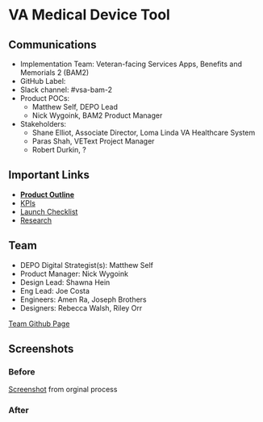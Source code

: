 # VA Medical Device Tool

## Communications
- Implementation Team: Veteran-facing Services Apps, Benefits and Memorials 2 (BAM2)
- GitHub Label: 
- Slack channel: #vsa-bam-2
- Product POCs:
  - Matthew Self, DEPO Lead
  - Nick Wygoink, BAM2 Product Manager
- Stakeholders:
  - Shane Elliot, Associate Director, Loma Linda VA Healthcare System
  - Paras Shah, VEText Project Manager
  - Robert Durkin, ?

## Important Links
- [**Product Outline**](https://github.com/department-of-veterans-affairs/va.gov-team/blob/master/products/medical-device-tool/product-outline.md)
- [KPIs](https://github.com/department-of-veterans-affairs/va.gov-team/blob/master/products/medical-device-tool/KPI.md)
- [Launch Checklist](https://github.com/department-of-veterans-affairs/va.gov-team/blob/master/products/medical-device-tool/launch-checklist.md)
- [Research](https://github.com/department-of-veterans-affairs/va.gov-team/tree/master/products/medical-device-tool/research)


## Team

- DEPO Digital Strategist(s): Matthew Self
- Product Manager: Nick Wygoink
- Design Lead: Shawna Hein
- Eng Lead: Joe Costa
- Engineers: Amen Ra, Joseph Brothers
- Designers: Rebecca Walsh, Riley Orr

[Team Github Page](https://github.com/department-of-veterans-affairs/va.gov-team/tree/master/teams/vsa/teams/benefits-memorials-2)
   
## Screenshots

### Before
[Screenshot](https://app.mural.co/t/vsa8243/m/vsa8243/1574363101745/48437699b80471a20330c14fbaedca02b040e9ff) from orginal process
### After
